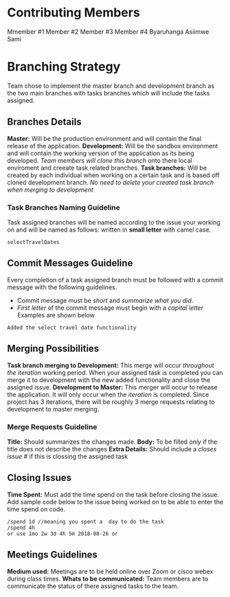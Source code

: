# Contributing Members
Mmember #1
Member #2
Member #3
Member #4
Byaruhanga Asiimwe Sami

# Branching Strategy
Team chose to implement the master branch and development branch as the two main branches with tasks branches which will include the tasks assigned.

## Branches Details
**Master:** Will be the production environment and will contain the final release of the application.
**Development:** Will be the sandbox environment and will contain the working version of the application as its being developed. *Team members will clone this branch* onto there local enviroment and creeate task related branches.
**Task branches:** Will be created by each individual when working on a certain task and is based off cloned development branch.
*No need to delete your created task branch when merging to development*

### Task Branches Naming Guideline
Task assigned branches will be named according to the issue your working on and will be named as follows: written in **small letter** with camel case.
```
selectTravelDates
```
## Commit Messages Guideline
Every completion of a task assigned branch must be followed with a commit message with the following guidelines.
* Commit message must be *short* and *summarize what you did*.
* *First letter* of the commit message must begin with a *capital letter*
Examples are shown below
```
Added the select travel date functionality 
```

## Merging Possibilities 
**Task branch merging to Development:** This merge will occur *throughout the iteration* working period. When your assigned task is completed you can merge it to development with the new added functionality and close the assigned issue.
**Development to Master:** This merger will occur to release the application. It will only occur when the *iteration* is completed. Since project has 3 iterations, there will be roughly 3 merge requests relating to development to master merging.

### Merge Requests Guideline
**Title:** Should summarizes the changes made. 
**Body:** To be filled *only* if the title does not describe the changes 
**Extra Details:** Should include a *closes issue #* if this is clossing the assigned task 


## Closing Issues
**Time Spent:** Must add the time spend on the task before closing the issue. 
Add sample code below to the issue being worked on to be able to enter the time spend on code.
```
/spend 1d //meaning you spent a  day to do the task 
/spend 4h 
or use 1mo 2w 3d 4h 5m 2018-08-26 or
```

## Meetings Guidelines
**Medium used:** Meetings are to be held online over Zoom or cisco webex during class times. 
**Whats to be communicated:** Team members are to communicate the status of there assigned tasks to the team.
